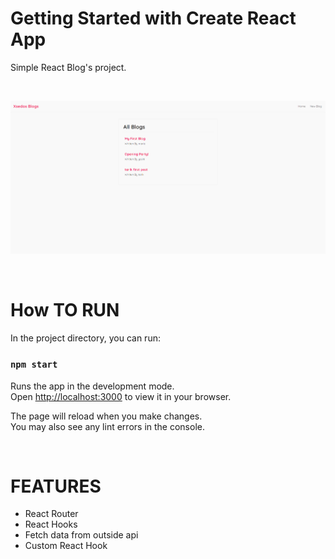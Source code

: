 # Getting Started with Create React App

Simple React Blog's project.

</br>

![](imgs/react-blogs.png)

</br>

# How TO RUN

In the project directory, you can run:

### `npm start`

Runs the app in the development mode.\
Open [http://localhost:3000](http://localhost:3000) to view it in your browser.

The page will reload when you make changes.\
You may also see any lint errors in the console.

</br>

# FEATURES

- React Router 
- React Hooks
- Fetch data from outside api
- Custom React Hook
